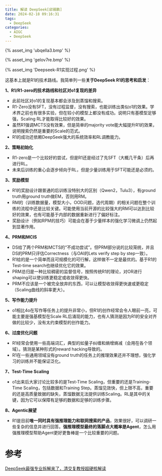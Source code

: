 ```yaml
---
title: 解读 DeepSeek[邱锡鹏]
date: 2024-02-18 09:16:31
tags:
  - DeepSeek
categories: 
  - AIGC
  - DeepSeek   
---
```


<p></p>
<!-- more -->



{% asset_img  'ubqella3.bmp' %}

{% asset_img  'gelov7re.bmp' %}

{% asset_img  'Deepseek-R1实现过程.png' %}


这基本上就是R1的技术路线。我简单列一些**关于DeepSeek R1的思考和启发**：

**1、R1/R1-zero的技术路线和社区对o1复现的差异**

- 此前社区对o1的复现基本都会涉及到蒸馏和搜索。
- R1-Zero没有SFT，没有过程监督，没有搜索，也能训练出类似o1的效果。学术界之前也有很多实验，但在较小的模型上都没有成功。说明只有基模型足够强，Scaling RL才能取得比较好的效果。
- 虽然R1强调MCTS没有效果，但是简单的majority vote能大幅提升R1的效果，说明搜索仍然是重要的Scale的范式。
- R1的成功还依赖DeepSeek强大的系统效率和RL调教能力。

**2、策略初始化**

- R1-zero是一个比较好的尝试，但是R1还是经过了先SFT（大概几干条）后再进行RL。
- 未来后训练的重心会逐步倾向于RL，但是少量训练用于SFT可能还是必须的。

**3、奖励模型**

- R1的奖励设计跟普通的后训练没特别大的区别（Qwen2，Tulu3），有ground truth用ground truth做EM，否则用RM。
- RM的（训练数据量，模型大小，OOD问题，选代周期）的相关问题在整个训练的流程中还是比较关键。可能使用当前开源的比较强大的RM可以达到比较好的效果，也有可能基于内部的数据重新进行了偏好标注。
- 奖励设计（例如RPM的技巧）可能会在基于少量样本的强化学习微调上仍然起到显著作用。

**4、PRM和MCIS**

- DS给了两个PRM和MCTS的“不成功尝试”。但PRM部分说的比较笼统，并且DS的PRM只评估Correctness（与OAI的Lets verify step by step一致）。
- R1给的是一个简单而且可规模化的可行解，这样做不一定是最优的。基于R1的Test-time search也继续优化它的效果。
- PRM总归是一种比较稠密的监督信号，按照传统R1的理论，对OR进行shaping可以使训练更稳定或收敛得更快。
- PRM不应该是一个被完全放弃的东西，可以让模型收敛得更快速或更稳定（Scaling曲线的斜率更大）。

**5、写作能力提升**

- o1相比4o在写作等任务上的提升非常小，但R1的创作经常会令人眼前一亮，可能主要是强基模型在Scale RL后涌现的能力，也有人猜测是因为R1的安全对齐做的比较少，没有太约束模型的创作能力。

**6、过度优化问题**

- R1经常会使用一些高端词汇，典型的如量子纠缠和熵增熵减（会用在各个领域）。猜测是某种形式的reward hacking导致的。
- R1在一些通用领域没有ground truth的任务上的推理效果还并不理想，强化学习的训练并不能保证泛化。

**7、Test-Time Scaling**

- o1出来后大家讨论比较多的是Test-Time Scaling，但重要的还是Training-Time Scaling，包括数据和Training
Step。蒸馏见效快，但上限不高，重要的还是高质量致据的缺失，蒸馏数据无法提供训练Scaling。RL是其中的关键，因为它可以保障有足够的数据和足够的训练步骤。

**8、Agentic展望**

- R1是目前**唯一同时具有强推理能力和联网搜索的产品**，效果很好，可以调研一些复杂的信息并进行回答。**强推理模型最终的落脚点大概率是Agent**，怎么用强推理模型帮助Agent更好更鲁棒是一个比较重要的问题。

# 参考

[DeepSeek最强专业拆解来了，清交复教授超硬核解读](https://mp.weixin.qq.com/s/LsMOIgQinPZBnsga0imcvA)

